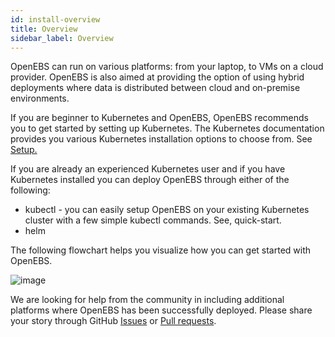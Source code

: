 ```yaml
---
id: install-overview
title: Overview
sidebar_label: Overview
---
```


OpenEBS can run on various platforms: from your laptop, to VMs on a cloud provider. OpenEBS is also aimed at providing the option of using hybrid deployments where data is distributed between cloud and
on-premise environments.

If you are beginner to Kubernetes and OpenEBS, OpenEBS recommends you to get started by setting up Kubernetes. The Kubernetes documentation provides you various Kubernetes installation options to choose from. See [Setup.](https://kubernetes.io/docs/setup/)

If you are already an experienced Kubernetes user and if you have Kubernetes installed you can deploy OpenEBS through either of the following:

-   kubectl - you can easily setup OpenEBS on your existing Kubernetes cluster with a few simple kubectl commands. See, quick-start.
-   helm

The following flowchart helps you visualize how you can get started with OpenEBS.

![image](/docs/assets/gettingstarted.png)

We are looking for help from the community in including additional platforms where OpenEBS has been successfully deployed. Please share your story through GitHub [Issues](https://github.com/openebs/openebs/issues) or [Pull requests](https://github.com/openebs/openebs/pulls).



<!-- Hotjar Tracking Code for https://docs.openebs.io -->
<script>
   (function(h,o,t,j,a,r){
       h.hj=h.hj||function(){(h.hj.q=h.hj.q||[]).push(arguments)};
       h._hjSettings={hjid:785693,hjsv:6};
       a=o.getElementsByTagName('head')[0];
       r=o.createElement('script');r.async=1;
       r.src=t+h._hjSettings.hjid+j+h._hjSettings.hjsv;
       a.appendChild(r);
   })(window,document,'https://static.hotjar.com/c/hotjar-','.js?sv=');
</script>
